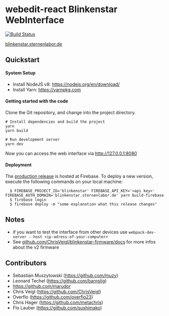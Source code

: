 # webedit-react  Blinkenstar WebInterface

[![Build Status](https://travis-ci.org/blinkenstar/webedit-react.svg?branch=master)](https://travis-ci.org/blinkenstar/webedit-react)

[blinkenstar.sternenlabor.de](http://blinkenstar.sternenlabor.de/)


## Quickstart

#### System Setup

* Install NodeJS v8: https://nodejs.org/en/download/
* Install Yarn: https://yarnpkg.com

#### Getting started with the code

Clone the Git repository, and change into the project directory.

    # Install dependencies and build the project
    yarn
    yarn build

    # Run development server
    yarn dev

Now you can access the web interface via http://127.0.0.1:8080


#### Deployment

The [production release](https://blinkenstar.sternenlabor.de) is hosted at Firebase. To deploy a new version, execute the following commands on your local machine:
```
  $ FIREBASE_PROJECT_ID='blinkenstar' FIREBASE_API_KEY='<api key>' FIREBASE_AUTH_DOMAIN='blinkenstar.sternenlabor.de' yarn build-firebase
  $ firebase login
  $ firebase deploy -m "some explanation what this release changes"
```


## Notes

* if you want to test the interface from other devices use `webpack-dev-server --host <ip-adress-of-your-computer>`
* See [github.com/ChrisVeigl/blinkenstar-firmware/docs](https://github.com/ChrisVeigl/blinkenstar-firmware/tree/master/docs) for more infos about the v2 firmware


## Contributors

* Sebastian Muszytowski (https://github.com/muzy)
* Leonard Techel (https://github.com/barnslig)
* https://github.com/marudor
* Chris Veigl (https://github.com/ChrisVeigl)
* Overflo (https://github.com/overflo23)
* Chris Hager (https://github.com/metachris)
* Flo Lauber (https://github.com/sushimako)
